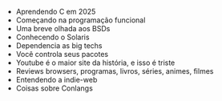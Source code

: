 - Aprendendo C em 2025
- Começando na programação funcional
- Uma breve olhada aos BSDs
- Conhecendo o Solaris
- Dependencia as big techs
- Você controla seus pacotes
- Youtube é o maior site da história, e isso é triste
- Reviews browsers, programas, livros, séries, animes, filmes
- Entendendo a indie-web
- Coisas sobre Conlangs
